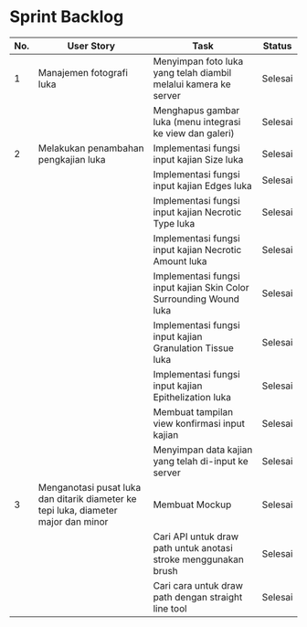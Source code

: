 
# Sprint Backlog
| No. | User Story                                                                         | Task                                                               | Status  |
|-----|------------------------------------------------------------------------------------|--------------------------------------------------------------------|---------|
| 1   | Manajemen fotografi luka                                                           | Menyimpan foto luka yang telah diambil melalui kamera ke server    | Selesai |
|     |                                                                                    | Menghapus gambar luka (menu integrasi ke view dan galeri)          | Selesai |
| 2   | Melakukan penambahan pengkajian luka                                               | Implementasi fungsi input kajian Size luka                         | Selesai |
|     |                                                                                    | Implementasi fungsi input kajian Edges luka                        | Selesai |
|     |                                                                                    | Implementasi fungsi input kajian Necrotic Type luka                | Selesai |
|     |                                                                                    | Implementasi fungsi input kajian Necrotic Amount luka              | Selesai |
|     |                                                                                    | Implementasi fungsi input kajian Skin Color Surrounding Wound luka | Selesai |
|     |                                                                                    | Implementasi fungsi input kajian Granulation Tissue luka           | Selesai |
|     |                                                                                    | Implementasi fungsi input kajian Epithelization luka               | Selesai |
|     |                                                                                    | Membuat tampilan view konfirmasi input kajian                      | Selesai |
|     |                                                                                    | Menyimpan data kajian yang telah di-input ke server                | Selesai |
| 3   | Menganotasi pusat luka dan ditarik diameter ke tepi luka, diameter major dan minor | Membuat Mockup                                                     | Selesai |
|     |                                                                                    | Cari API untuk draw path untuk anotasi stroke menggunakan brush    | Selesai |
|     |                                                                                    | Cari cara untuk draw path dengan straight line tool                | Selesai |
